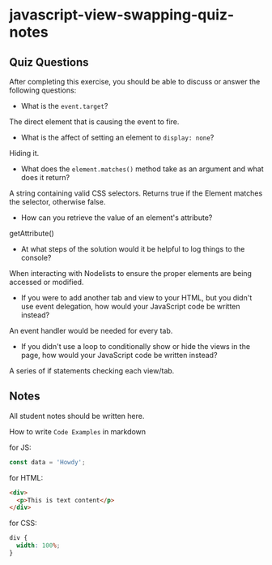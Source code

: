 # javascript-view-swapping-quiz-notes

## Quiz Questions

After completing this exercise, you should be able to discuss or answer the following questions:

- What is the `event.target`?

The direct element that is causing the event to fire.

- What is the affect of setting an element to `display: none`?

Hiding it.

- What does the `element.matches()` method take as an argument and what does it return?

A string containing valid CSS selectors. Returns true if the Element matches the selector, otherwise false.

- How can you retrieve the value of an element's attribute?

getAttribute()

- At what steps of the solution would it be helpful to log things to the console?

When interacting with Nodelists to ensure the proper elements are being accessed or modified.

- If you were to add another tab and view to your HTML, but you didn't use event delegation, how would your JavaScript code be written instead?

An event handler would be needed for every tab.

- If you didn't use a loop to conditionally show or hide the views in the page, how would your JavaScript code be written instead?

A series of if statements checking each view/tab.

## Notes

All student notes should be written here.

How to write `Code Examples` in markdown

for JS:

```javascript
const data = 'Howdy';
```

for HTML:

```html
<div>
  <p>This is text content</p>
</div>
```

for CSS:

```css
div {
  width: 100%;
}
```

